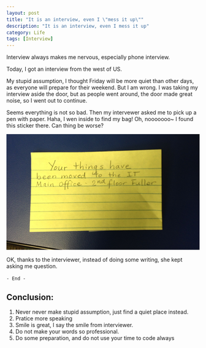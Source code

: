 ```yaml
---
layout: post
title: "It is an interview, even I \"mess it up\""
description: "It is an interview, even I mess it up"
category: Life
tags: [Interview]
---
```

Interview always makes me nervous, especially phone interview.    

Today, I got an interview from the west of US.       

My stupid assumption, I thought Friday will be more quiet than other days, as everyone will prepare for their weekend. But I am wrong. I was taking my interview aside the door, but as people went around, the door made great noise, so I went out to continue.     

Seems everything is not so bad. Then my intervewer asked me to pick up a pen with paper. Haha, I wen inside to find my bag! Oh, nooooooo~ I found this sticker there. Can thing be worse?

![My package has been moved](/images/blog/myPackageBeMoved.png)   

OK, thanks to the interviewer, instead of doing some writing, she kept asking me question.   

`- End -`     

Conclusion:
---
1. Never never make stupid assumption, just find a quiet place instead.   
2. Pratice more speaking    
3. Smile is great, I say the smile from interviewer.   
4. Do not make your words so professional.   
5. Do some preparation, and do not use your time to code always